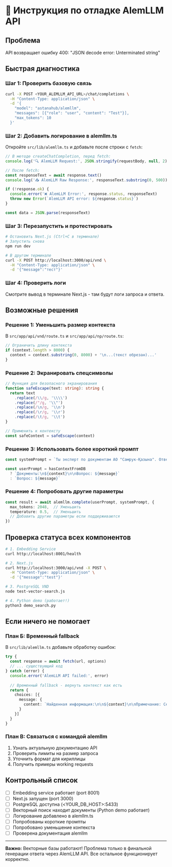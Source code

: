 # 🔧 Инструкция по отладке AlemLLM API

## Проблема
API возвращает ошибку 400: "JSON decode error: Unterminated string"

## Быстрая диагностика

### Шаг 1: Проверить базовую связь
```bash
curl -X POST <YOUR_ALEMLLM_API_URL>/chat/completions \
  -H "Content-Type: application/json" \
  -d '{
    "model": "astanahub/alemllm",
    "messages": [{"role": "user", "content": "Test"}],
    "max_tokens": 10
  }'
```

### Шаг 2: Добавить логирование в alemllm.ts

Откройте `src/lib/alemllm.ts` и добавьте после строки с `fetch`:

```typescript
// В методе createChatCompletion, перед fetch:
console.log('🔍 AlemLLM Request:', JSON.stringify(requestBody, null, 2).substring(0, 500))

// После fetch:
const responseText = await response.text()
console.log('📥 AlemLLM Raw Response:', responseText.substring(0, 500))

if (!response.ok) {
  console.error('❌ AlemLLM Error:', response.status, responseText)
  throw new Error(`AlemLLM API error: ${response.status}`)
}

const data = JSON.parse(responseText)
```

### Шаг 3: Перезапустить и протестировать

```bash
# Остановить Next.js (Ctrl+C в терминале)
# Запустить снова
npm run dev

# В другом терминале
curl -X POST http://localhost:3000/api/vnd \
  -H "Content-Type: application/json" \
  -d '{"message":"тест"}'
```

### Шаг 4: Проверить логи

Смотрите вывод в терминале Next.js - там будут логи запроса и ответа.

## Возможные решения

### Решение 1: Уменьшить размер контекста

В `src/app/api/vnd/route.ts` и `src/app/api/np/route.ts`:

```typescript
// Ограничить длину контекста
if (context.length > 8000) {
  context = context.substring(0, 8000) + '\n...(текст обрезан)...'
}
```

### Решение 2: Экранировать спецсимволы

```typescript
// Функция для безопасного экранирования
function safeEscape(text: string): string {
  return text
    .replace(/\\/g, '\\\\')
    .replace(/"/g, '\\"')
    .replace(/\n/g, '\\n')
    .replace(/\r/g, '\\r')
    .replace(/\t/g, '\\t')
}

// Применить к контексту
const safeContext = safeEscape(context)
```

### Решение 3: Использовать более короткий промпт

```typescript
const systemPrompt = `Ты эксперт по документам АО "Самрук-Қазына". Отвечай кратко и по делу.`

const userPrompt = hasContextFromDB 
  ? `Документы:\n${context}\n\nВопрос: ${message}`
  : `Вопрос: ${message}`
```

### Решение 4: Попробовать другие параметры

```typescript
const result = await alemllm.complete(userPrompt, systemPrompt, {
  max_tokens: 2048,  // Уменьшить
  temperature: 0.5,  // Уменьшить
  // Добавить другие параметры если поддерживаются
})
```

## Проверка статуса всех компонентов

```bash
# 1. Embedding Service
curl http://localhost:8001/health

# 2. Next.js
curl http://localhost:3000/api/vnd -X POST \
  -H "Content-Type: application/json" \
  -d '{"message":"test"}'

# 3. PostgreSQL VND
node test-vector-search.js

# 4. Python demo (работает!)
python3 demo_search.py
```

## Если ничего не помогает

### План Б: Временный fallback

В `src/lib/alemllm.ts` добавьте обработку ошибок:

```typescript
try {
  const response = await fetch(url, options)
  // ... существующий код
} catch (error) {
  console.error('AlemLLM API failed:', error)
  
  // Временный fallback - вернуть контекст как есть
  return {
    choices: [{
      message: {
        content: `Найденная информация:\n\n${context}\n\nПримечание: Сервис генерации ответов временно недоступен.`
      }
    }]
  }
}
```

### План В: Связаться с командой alemllm

1. Узнать актуальную документацию API
2. Проверить лимиты на размер запроса
3. Уточнить формат для кириллицы
4. Получить примеры working requests

## Контрольный список

- [ ] Embedding service работает (port 8001)
- [ ] Next.js запущен (port 3000)
- [ ] PostgreSQL доступна (<YOUR_DB_HOST>:5433)
- [ ] Векторный поиск находит документы (Python demo работает)
- [ ] Логирование добавлено в alemllm.ts
- [ ] Попробованы короткие промпты
- [ ] Попробовано уменьшение контекста
- [ ] Проверена документация alemllm

---

**Важно:** Векторные базы работают! Проблема только в финальной генерации ответа через AlemLLM API. Все остальное функционирует корректно.
